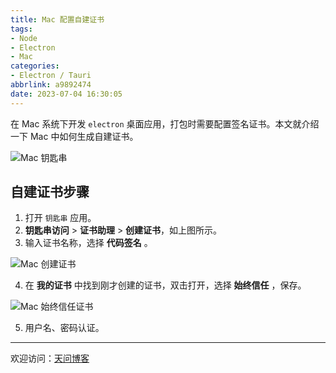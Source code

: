 ```yaml
---
title: Mac 配置自建证书
tags:
- Node
- Electron
- Mac
categories:
- Electron / Tauri
abbrlink: a9892474
date: 2023-07-04 16:30:05
---
```


在 Mac 系统下开发 `electron` 桌面应用，打包时需要配置签名证书。本文就介绍一下 Mac 中如何生成自建证书。

![Mac 钥匙串](https://tiven.cn/static/img/img-mac-sign-01-OhU5lHm-6jWq-EqHNti2K.jpg)

[//]: # (<!-- more -->)

## 自建证书步骤

1. 打开 `钥匙串` 应用。
2. **钥匙串访问** > **证书助理** > **创建证书**，如上图所示。
3. 输入证书名称，选择 **代码签名** 。

![Mac 创建证书](https://tiven.cn/static/img/img-mac-sign-02-tKyE5w_3nSR_XIPx-tQNZ.jpg)

4. 在 **我的证书** 中找到刚才创建的证书，双击打开，选择 **始终信任** ，保存。

![Mac 始终信任证书](https://tiven.cn/static/img/img-mac-sign-03-1_pssfF5vkqx-_LRdo2eq.jpg)

5. 用户名、密码认证。


---

欢迎访问：[天问博客](https://tiven.cn/p/a9892474/ "天问博客-专注于大前端技术")

